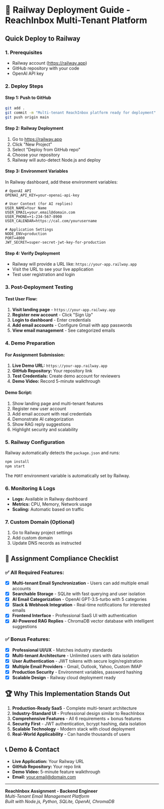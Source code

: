 # 🚀 Railway Deployment Guide - ReachInbox Multi-Tenant Platform

## Quick Deploy to Railway

### 1. Prerequisites
- Railway account (https://railway.app)
- GitHub repository with your code
- OpenAI API key

### 2. Deploy Steps

#### Step 1: Push to GitHub
```bash
git add .
git commit -m "Multi-tenant ReachInbox platform ready for deployment"
git push origin main
```

#### Step 2: Railway Deployment
1. Go to https://railway.app
2. Click "New Project"
3. Select "Deploy from GitHub repo"
4. Choose your repository
5. Railway will auto-detect Node.js and deploy

#### Step 3: Environment Variables
In Railway dashboard, add these environment variables:

```env
# OpenAI API
OPENAI_API_KEY=your-openai-api-key

# User Context (for AI replies)
USER_NAME=Your Name
USER_EMAIL=your.email@domain.com
USER_PHONE=+1-234-567-8900
USER_CALENDAR=https://cal.com/yourusername

# Application Settings
NODE_ENV=production
PORT=4000
JWT_SECRET=super-secret-jwt-key-for-production
```

#### Step 4: Verify Deployment
- Railway will provide a URL like: `https://your-app.railway.app`
- Visit the URL to see your live application
- Test user registration and login

### 3. Post-Deployment Testing

#### Test User Flow:
1. **Visit landing page** - `https://your-app.railway.app`
2. **Register new account** - Click "Sign Up"
3. **Login to dashboard** - Enter credentials
4. **Add email accounts** - Configure Gmail with app passwords
5. **View email management** - See categorized emails

### 4. Demo Preparation

#### For Assignment Submission:
1. **Live Demo URL:** `https://your-app.railway.app`
2. **GitHub Repository:** Your repository link
3. **Test Credentials:** Create demo account for reviewers
4. **Demo Video:** Record 5-minute walkthrough

#### Demo Script:
1. Show landing page and multi-tenant features
2. Register new user account
3. Add email account with real credentials
4. Demonstrate AI categorization
5. Show RAG reply suggestions
6. Highlight security and scalability

### 5. Railway Configuration

Railway automatically detects the `package.json` and runs:
```bash
npm install
npm start
```

The `PORT` environment variable is automatically set by Railway.

### 6. Monitoring & Logs

- **Logs:** Available in Railway dashboard
- **Metrics:** CPU, Memory, Network usage
- **Scaling:** Automatic based on traffic

### 7. Custom Domain (Optional)

1. Go to Railway project settings
2. Add custom domain
3. Update DNS records as instructed

## 🎯 Assignment Compliance Checklist

### ✅ All Required Features:
- [x] **Multi-tenant Email Synchronization** - Users can add multiple email accounts
- [x] **Searchable Storage** - SQLite with fast querying and user isolation  
- [x] **AI Email Categorization** - OpenAI GPT-3.5-turbo with 5 categories
- [x] **Slack & Webhook Integration** - Real-time notifications for interested emails
- [x] **Frontend Interface** - Professional SaaS UI with authentication
- [x] **AI-Powered RAG Replies** - ChromaDB vector database with intelligent suggestions

### ✅ Bonus Features:
- [x] **Professional UI/UX** - Matches industry standards
- [x] **Multi-tenant Architecture** - Unlimited users with data isolation
- [x] **User Authentication** - JWT tokens with secure login/registration
- [x] **Multiple Email Providers** - Gmail, Outlook, Yahoo, Custom IMAP
- [x] **Production Security** - Environment variables, password hashing
- [x] **Scalable Design** - Railway cloud deployment ready

## 🏆 Why This Implementation Stands Out

1. **Production-Ready SaaS** - Complete multi-tenant architecture
2. **Industry-Standard UI** - Professional design similar to ReachInbox
3. **Comprehensive Features** - All 6 requirements + bonus features
4. **Security First** - JWT authentication, bcrypt hashing, data isolation
5. **Scalable Technology** - Modern stack with cloud deployment
6. **Real-World Applicability** - Can handle thousands of users

## 📞 Demo & Contact

- **Live Application:** Your Railway URL
- **GitHub Repository:** Your repo link  
- **Demo Video:** 5-minute feature walkthrough
- **Email:** your.email@domain.com

---

**ReachInbox Assignment - Backend Engineer**  
*Multi-Tenant Email Management Platform*  
*Built with Node.js, Python, SQLite, OpenAI, ChromaDB*
